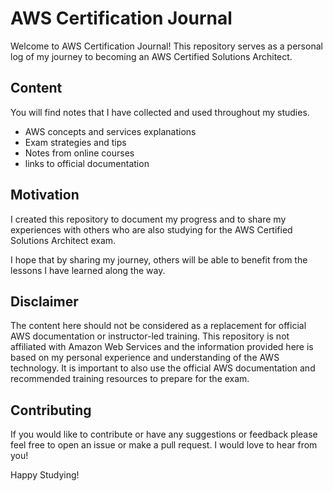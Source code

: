 
# AWS Certification Journal

Welcome to AWS Certification Journal! This repository serves as a personal log of my journey to becoming an AWS Certified Solutions Architect.

## Content

You will find notes that I have collected and used throughout my studies.

-   AWS concepts and services explanations
-   Exam strategies and tips
-   Notes from online courses
-   links to official documentation

## Motivation

I created this repository to document my progress and to share my experiences with others who are also studying for the AWS Certified Solutions Architect exam.

I hope that by sharing my journey, others will be able to benefit from the lessons I have learned along the way.

## Disclaimer

The content here should not be considered as a replacement for official AWS documentation or instructor-led training. This repository is not affiliated with Amazon Web Services and the information provided here is based on my personal experience and understanding of the AWS technology. It is important to also use the official AWS documentation and recommended training resources to prepare for the exam.

## Contributing

If you would like to contribute or have any suggestions or feedback please feel free to open an issue or make a pull request. I would love to hear from you!

Happy Studying!
